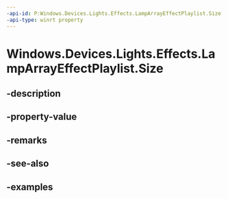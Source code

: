 ```yaml
---
-api-id: P:Windows.Devices.Lights.Effects.LampArrayEffectPlaylist.Size
-api-type: winrt property
---
```


<!-- Property syntax.
public uint Size { get; }
-->

# Windows.Devices.Lights.Effects.LampArrayEffectPlaylist.Size

## -description

## -property-value

## -remarks

## -see-also

## -examples

